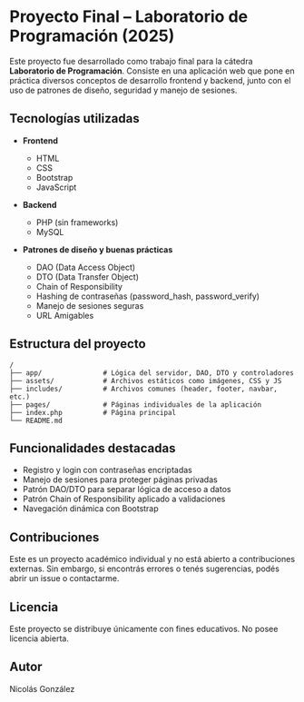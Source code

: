 # Proyecto Final – Laboratorio de Programación (2025)

Este proyecto fue desarrollado como trabajo final para la cátedra **Laboratorio de Programación**. Consiste en una aplicación web que pone en práctica diversos conceptos de desarrollo frontend y backend, 
junto con el uso de patrones de diseño, seguridad y manejo de sesiones.

## **Tecnologías utilizadas**

- **Frontend**
  - HTML
  - CSS
  - Bootstrap
  - JavaScript

- **Backend**
  - PHP (sin frameworks)
  - MySQL

- **Patrones de diseño y buenas prácticas**
  - DAO (Data Access Object)
  - DTO (Data Transfer Object)
  - Chain of Responsibility
  - Hashing de contraseñas (password_hash, password_verify)
  - Manejo de sesiones seguras
  - URL Amigables

## Estructura del proyecto

```
/
├── app/               # Lógica del servidor, DAO, DTO y controladores
├── assets/            # Archivos estáticos como imágenes, CSS y JS
├── includes/          # Archivos comunes (header, footer, navbar, etc.)
├── pages/             # Páginas individuales de la aplicación
├── index.php          # Página principal
└── README.md
```


## **Funcionalidades destacadas**
- Registro y login con contraseñas encriptadas
- Manejo de sesiones para proteger páginas privadas
- Patrón DAO/DTO para separar lógica de acceso a datos
- Patrón Chain of Responsibility aplicado a validaciones
- Navegación dinámica con Bootstrap

## **Contribuciones**
Este es un proyecto académico individual y no está abierto a contribuciones externas. Sin embargo, si encontrás errores o tenés sugerencias, podés abrir un issue o contactarme.

## **Licencia**
Este proyecto se distribuye únicamente con fines educativos. No posee licencia abierta.

## **Autor**
Nicolás González
